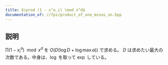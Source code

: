 ```yaml
---
title: $\prod (1 - x^a_i) \mod x^d$
documentation_of: //fps/product_of_one_minus_xn.hpp
---
```


## 説明

$\prod (1 - x^a_i) \mod x^d$ を $O(D(\log D + \log \max a))$ で求める。 $D$ は求めたい最大の次数である。中身は、$\log$ を取って $\exp$ している。
